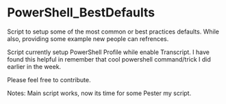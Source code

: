 # PowerShell_BestDefaults
Script to setup some of the most common or best practices defaults. While also, providing some example new people can refrences.

Script currently setup PowerShell Profile while enable Transcript. I have found this helpful in remember that cool powershell command/trick I did earlier in the week.

Please feel free to contribute.

Notes:  Main script works, now its time for some Pester my script.